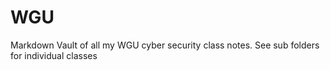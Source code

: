 # WGU
 Markdown Vault of all my WGU cyber security class notes. See sub folders for individual classes
